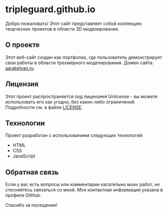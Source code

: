 # tripleguard.github.io
Добро пожаловать! Этот сайт представляет собой коллекцию творческих проектов в области 3D моделирования.

## О проекте
Этот веб-сайт создан как портфолио, где пользователь демонстрирует свои работы в области трехмерного моделирования. Домен сайта: [aarakelyan.ru](https://aarakelyan.ru/)

## Лицензия
Этот проект распространяется под лицензией Unlicense - вы можете использовать его как угодно, без каких-либо ограничений. Подробности см. в файле [LICENSE](LICENSE).

## Технологии
Проект разработан с использованием следующих технологий:
- HTML
- CSS
- JavaScript
## Обратная связь
Если у вас есть вопросы или комментарии касательно моих работ, не стесняйтесь связаться со мной. Моя контактная информация указана в профиле GitHub.

Спасибо за посещение!
